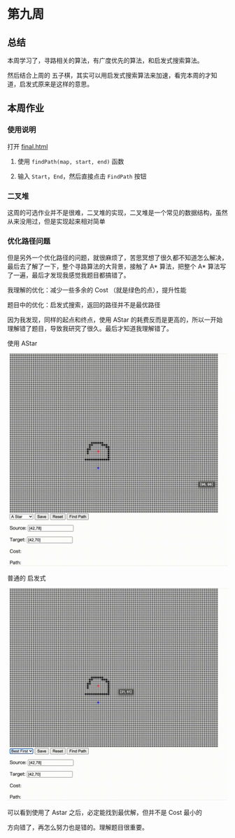 # 第九周

## 总结

本周学习了，寻路相关的算法，有广度优先的算法，和启发式搜索算法。

然后结合上周的 五子棋，其实可以用启发式搜索算法来加速，看完本周的才知道，启发式原来是这样的意思。

## 本周作业

### 使用说明

打开 [final.html](./final.html)

1. 使用 `findPath(map, start, end)` 函数

2. 输入 `Start`，`End`，然后直接点击 `FindPath` 按钮

### 二叉堆

这周的可选作业并不是很难，二叉堆的实现，二叉堆是一个常见的数据结构，虽然从来没用过，但是实现起来相对简单

### 优化路径问题

但是另外一个优化路径的问题，就很麻烦了，苦思冥想了很久都不知道怎么解决，最后去了解了一下，整个寻路算法的大背景，接触了 A* 算法，把整个 A* 算法写了一遍，最后才发现我感觉我题目都搞错了。

我理解的优化：减少一些多余的 Cost （就是绿色的点），提升性能

题目中的优化：启发式搜索，返回的路径并不是最优路径

因为我发现，同样的起点和终点，使用 AStar 的耗费反而是更高的，所以一开始理解错了题目，导致我研究了很久。最后才知道我理解错了。

使用 AStar

![Astar](./img/AStar.gif)

普通的 启发式

![BestFirst](./img/BestFirst.gif)

可以看到使用了 Astar 之后，必定能找到最优解，但并不是 Cost 最小的

方向错了，再怎么努力也是错的。理解题目很重要。

